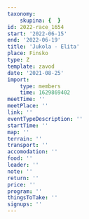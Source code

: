 ```yaml
---
taxonomy:
    skupina: {  }
id: 2022-race_1654
start: '2022-06-15'
end: '2022-06-19'
title: 'Jukola - Elita'
place: Finsko
type: Z
template: zavod
date: '2021-08-25'
import:
    type: members
    time: 1629869402
meetTime: ''
meetPlace: ''
link: ''
eventTypeDescription: ''
startTime: ''
map: ''
terrain: ''
transport: ''
accomodation: ''
food: ''
leader: ''
note: ''
return: ''
price: ''
program: ''
thingsToTake: ''
signups: ''
---
```


